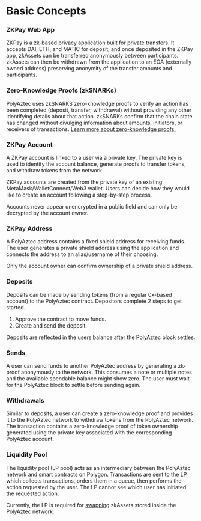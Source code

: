 # Basic Concepts

### ZKPay Web App

ZKPay is a zk-based privacy application built for private transfers. It accepts DAI, ETH, and MATIC for deposit, and once deposited in the ZKPay app, zkAssets can be transferred anonymously between participants. zkAssets can then be withdrawn from the application to an EOA (externally owned address) preserving anonymity of the transfer amounts and participants.

### Zero-Knowledge Proofs (zkSNARKs)

PolyAztec uses zkSNARKS zero-knowledge proofs to verify an action has been completed (deposit, transfer, withdrawal) without providing any other identifying details about that action. zkSNARKs confirm that the chain state has changed without divulging information about amounts, initiators, or receivers of transactions. [Learn more about zero-knowledge proofs.](https://vitalik.ca/general/2021/01/26/snarks.html)

### ZKPay Account

A ZKPay account is linked to a user via a private key. The private key is used to identify the account balance, generate proofs to transfer tokens, and withdraw tokens from the network.&#x20;

ZKPay accounts are created from the private key of an existing MetaMask/WalletConnect/Web3 wallet. Users can decide how they would like to create an account following a step-by-step process.

Accounts never appear unencrypted in a public field and can only be decrypted by the account owner.

### ZKPay Address

A PolyAztec address contains a fixed shield address for receiving funds. The user generates a private shield address using the application and connects the address to an alias/username of their choosing.&#x20;

Only the account owner can confirm ownership of a private shield address.



### **Deposits**

Deposits can be made by sending tokens (from a regular 0x-based account) to the PolyAztec contract. Depositors complete 2 steps to get started.&#x20;

1. Approve the contract to move funds.
2. Create and send the deposit.&#x20;

Deposits are reflected in the users balance after the PolyAztec block settles.

### Sends

A user can send funds to another PolyAztec address by generating a zk-proof anonymously to the network. This consumes a note or multiple notes and the available spendable balance might show zero. The user must wait for the PolyAztec block to settle before sending again.

### Withdrawals

Similar to deposits, a user can create a zero-knowledge proof and provides it to the PolyAztec network to withdraw tokens from the PolyAztec network. The transaction contains a zero-knowledge proof of token ownership generated using the private key associated with the corresponding PolyAztec account.

### Liquidity Pool

The liquidity pool (LP pool) acts as an intermediary between the PolyAztec network and smart contracts on Polygon. Transactions are sent to the LP which collects transactions, orders them in a queue, then performs the action requested by the user. The LP cannot see which user has initiated the requested action.&#x20;

Currently, the LP is required for [swapping](../ui-overview/swaps.md) zkAssets stored inside the PolyAztec network.
